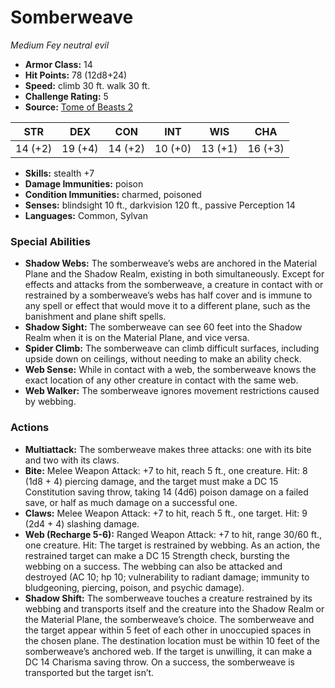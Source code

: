 # Somberweave

*Medium* *Fey* *neutral evil*

- **Armor Class:** 14
- **Hit Points:** 78 (12d8+24)
- **Speed:** climb 30 ft. walk 30 ft.
- **Challenge Rating:** 5
- **Source:** [Tome of Beasts 2](https://koboldpress.com/kpstore/product/tome-of-beasts-2-for-5th-edition/)

| STR | DEX | CON | INT | WIS | CHA |
| --- | --- | --- | --- | --- | --- |
| 14 (+2) | 19 (+4) | 14 (+2) | 10 (+0) | 13 (+1) | 16 (+3) |

- **Skills:** stealth +7
- **Damage Immunities:** poison
- **Condition Immunities:** charmed, poisoned
- **Senses:** blindsight 10 ft., darkvision 120 ft., passive Perception 14
- **Languages:** Common, Sylvan
### Special Abilities
- **Shadow Webs:** The somberweave’s webs are anchored in the Material Plane and the Shadow Realm, existing in both simultaneously. Except for effects and attacks from the somberweave, a creature in contact with or restrained by a somberweave’s webs has half cover and is immune to any spell or effect that would move it to a different plane, such as the banishment and plane shift spells.
- **Shadow Sight:** The somberweave can see 60 feet into the Shadow Realm when it is on the Material Plane, and vice versa.
- **Spider Climb:** The somberweave can climb difficult surfaces, including upside down on ceilings, without needing to make an ability check.
- **Web Sense:** While in contact with a web, the somberweave knows the exact location of any other creature in contact with the same web.
- **Web Walker:** The somberweave ignores movement restrictions caused by webbing.
### Actions
- **Multiattack:** The somberweave makes three attacks: one with its bite and two with its claws.
- **Bite:** Melee Weapon Attack: +7 to hit, reach 5 ft., one creature. Hit: 8 (1d8 + 4) piercing damage, and the target must make a DC 15 Constitution saving throw, taking 14 (4d6) poison damage on a failed save, or half as much damage on a successful one.
- **Claws:** Melee Weapon Attack: +7 to hit, reach 5 ft., one target. Hit: 9 (2d4 + 4) slashing damage.
- **Web (Recharge 5-6):** Ranged Weapon Attack: +7 to hit, range 30/60 ft., one creature. Hit: The target is restrained by webbing. As an action, the restrained target can make a DC 15 Strength check, bursting the webbing on a success. The webbing can also be attacked and destroyed (AC 10; hp 10; vulnerability to radiant damage; immunity to bludgeoning, piercing, poison, and psychic damage).
- **Shadow Shift:** The somberweave touches a creature restrained by its webbing and transports itself and the creature into the Shadow Realm or the Material Plane, the somberweave’s choice. The somberweave and the target appear within 5 feet of each other in unoccupied spaces in the chosen plane. The destination location must be within 10 feet of the somberweave’s anchored web. If the target is unwilling, it can make a DC 14 Charisma saving throw. On a success, the somberweave is transported but the target isn’t.

